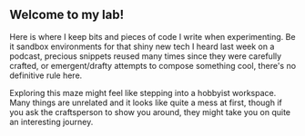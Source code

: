 ## Welcome to my lab!

Here is where I keep bits and pieces of code I write when experimenting. Be it sandbox environments for that shiny new tech I heard last week on a podcast, precious snippets reused many times since they were carefully crafted, or emergent/drafty attempts to compose something cool, there's no definitive rule here. 

Exploring this maze might feel like stepping into a hobbyist workspace. Many things are unrelated and it looks like quite a mess at first, though if you ask the craftsperson to show you around, they might take you on quite an interesting journey.
